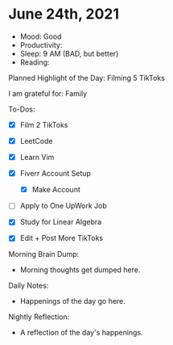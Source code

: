 # June 24th, 2021

- Mood: Good
- Productivity: 
- Sleep: 9 AM (BAD, but better)
- Reading: 

Planned Highlight of the Day: Filming 5 TikToks

I am grateful for: Family

To-Dos:
- [x] Film 2 TikToks
- [x] LeetCode
- [x] Learn Vim
- [x] Fiverr Account Setup
	- [x] Make Account
- [ ] Apply to One UpWork Job
- [x] Study for Linear Algebra
- [x] Edit + Post More TikToks


Morning Brain Dump:
- Morning thoughts get dumped here.

Daily Notes:
- Happenings of the day go here.


Nightly Reflection: 
- A reflection of the day's happenings.





